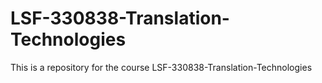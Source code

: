 # LSF-330838-Translation-Technologies
This is a repository for the course LSF-330838-Translation-Technologies
